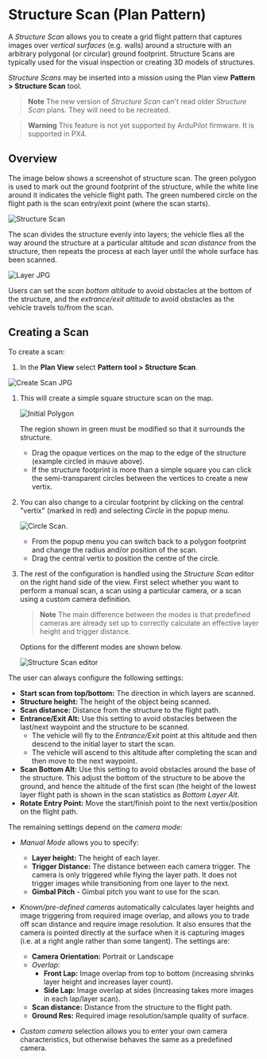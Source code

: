 # Structure Scan (Plan Pattern)

A *Structure Scan* allows you to create a grid flight pattern that captures images over *vertical surfaces* (e.g. walls) around a structure with an arbitrary polygonal (or circular) ground footprint.
Structure Scans are typically used for the visual inspection or creating 3D models of structures.

*Structure Scans* may be inserted into a mission using the Plan view **Pattern > Structure Scan** tool.

> **Note** The new version of *Structure Scan* can't read older *Structure Scan* plans. They will need to be recreated.

<span></span>
> **Warning** This feature is not yet supported by ArduPilot firmware.
  It is supported in PX4.


## Overview

The image below shows a screenshot of structure scan.
The green polygon is used to mark out the ground footprint of the structure, while the white line around it indicates the vehicle flight path.
The green numbered circle on the flight path is the scan entry/exit point (where the scan starts).

![Structure Scan](../../../assets/plan/structure_scan_v2/StructureScan.jpg)

The scan divides the structure evenly into layers; the vehicle flies all the way around the structure at a particular altitude and *scan distance* from the structure, then repeats the process at each layer until the whole surface has been scanned.

![Layer JPG](../../../assets/plan/structure_scan_v2/layers.jpg)

Users can set the *scan bottom altitude* to avoid obstacles at the bottom of the structure, and the *extrance/exit altitude* to avoid obstacles as the vehicle travels to/from the scan.

## Creating a Scan

To create a scan:
1. In the **Plan View** select **Pattern tool > Structure Scan**.

  ![Create Scan JPG](../../../assets/plan/structure_scan_v2/create_scan.jpg)
  
1. This will create a simple square structure scan on the map.

   ![Initial Polygon](../../../assets/plan/structure_scan_v2/initial_polygon_scan.jpg)
   
   The region shown in green must be modified so that it surrounds the structure.
   - Drag the opaque vertices on the map to the edge of the structure (example circled in mauve above). 
   - If the structure footprint is more than a simple square you can click the semi-transparent circles between the vertices to create a new vertix.

1. You can also change to a circular footprint by clicking on the central "vertix" (marked in red) and selecting *Circle* in the popup menu.

   ![Circle Scan](../../../assets/plan/structure_scan_v2/circle_scan.jpg).
   
   - From the popup menu you can switch back to a polygon footprint and change the radius and/or position of the scan.
   - Drag the central vertix to position the centre of the circle. 

1. The rest of the configuration is handled using the *Structure Scan* editor on the right hand side of the view. 
   First select whether you want to perform a manual scan, a scan using a particular camera, or a scan using a custom camera definition.
   
   > **Note** The main difference between the modes is that predefined cameras are already set up to correctly calculate an effective layer height and trigger distance.
   
   Options for the different modes are shown below.

   ![Structure Scan editor](../../../assets/plan/structure_scan_v2/editor_options.jpg)

The user can always configure the following settings:
- **Start scan from top/bottom:** The direction in which layers are scanned.
- **Structure height:** The height of the object being scanned.
- **Scan distance:** Distance from the structure to the flight path.
- **Entrance/Exit Alt:** Use this setting to avoid obstacles between the last/next waypoint and the structure to be scanned. 
  - The vehicle will fly to the *Entrance/Exit* point at this altitude and then descend to the initial layer to start the scan. 
  - The vehicle will ascend to this altitude after completing the scan and then move to the next waypoint.
- **Scan Bottom Alt:** Use this setting to avoid obstacles around the base of the structure.
  This adjust the bottom of the structure to be above the ground, and hence the altitude of the first scan
  (the height of the lowest layer flight path is shown in the scan statistics as *Bottom Layer Alt*.
- **Rotate Entry Point:** Move the start/finish point to the next vertix/position on the flight path.
  
The remaining settings depend on the *camera mode*:
- *Manual Mode* allows you to specify:
  - **Layer height:** The height of each layer.
  - **Trigger Distance:** The distance between each camera trigger.
    The camera is only triggered while flying the layer path.
    It does not trigger images while transitioning from one layer to the next.
  - **Gimbal Pitch** - Gimbal pitch you want to use for the scan.
- *Known/pre-defined cameras* automatically calculates layer heights and image triggering from required image overlap, and allows you to trade off scan distance and require image resolution.
  It also ensures that the camera is pointed directly at the surface when it is capturing images (i.e. at a right angle rather than some tangent).
  The settings are:
  - **Camera Orientation:** Portrait or Landscape
  - *Overlap*: 
    - **Front Lap:** Image overlap from top to bottom (increasing shrinks layer height and increases layer count).
    - **Side Lap:** Image overlap at sides (increasing takes more images in each lap/layer scan).
  - **Scan distance:** Distance from the structure to the flight path.
  - **Ground Res:** Required image resolution/sample quality of surface.

- *Custom camera* selection allows you to enter your own camera characteristics, but otherwise behaves the same as a predefined camera.
